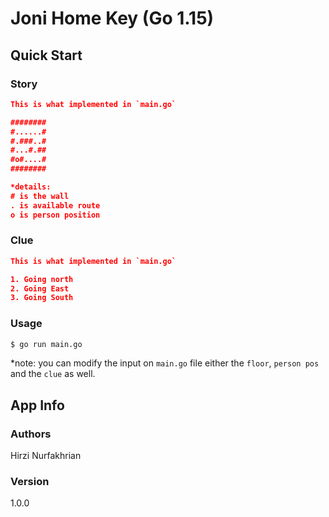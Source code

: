 # Joni Home Key (Go 1.15)

## Quick Start

### Story

```json
This is what implemented in `main.go`

########
#......#
#.###..#
#...#.##
#o#....#
########

*details:
# is the wall
. is available route
o is person position
```

### Clue

```json
This is what implemented in `main.go`

1. Going north
2. Going East
3. Going South
```

### Usage

``` bash
$ go run main.go
```
*note: you can modify the input on `main.go` file either the `floor`, `person pos` and the `clue` as well.



## App Info

### Authors

Hirzi Nurfakhrian

### Version

1.0.0